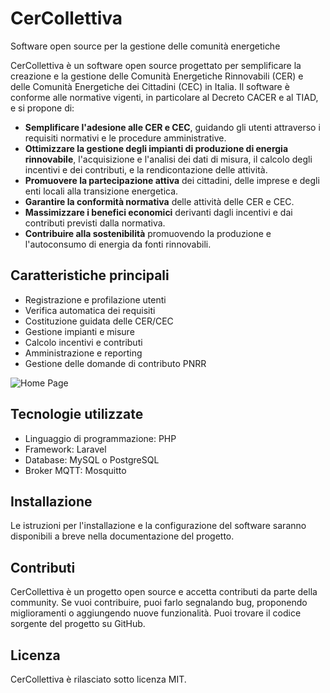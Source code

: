 # CerCollettiva

Software open source per la gestione delle comunità energetiche

CerCollettiva è un software open source progettato per semplificare la creazione e la gestione delle Comunità Energetiche Rinnovabili (CER) e delle Comunità Energetiche dei Cittadini (CEC) in Italia. Il software è conforme alle normative vigenti, in particolare al Decreto CACER e al TIAD, e si propone di:

- **Semplificare l'adesione alle CER e CEC**, guidando gli utenti attraverso i requisiti normativi e le procedure amministrative.
- **Ottimizzare la gestione degli impianti di produzione di energia rinnovabile**, l'acquisizione e l'analisi dei dati di misura, il calcolo degli incentivi e dei contributi, e la rendicontazione delle attività.
- **Promuovere la partecipazione attiva** dei cittadini, delle imprese e degli enti locali alla transizione energetica.
- **Garantire la conformità normativa** delle attività delle CER e CEC.
- **Massimizzare i benefici economici** derivanti dagli incentivi e dai contributi previsti dalla normativa.
- **Contribuire alla sostenibilità** promuovendo la produzione e l'autoconsumo di energia da fonti rinnovabili.

## Caratteristiche principali

- Registrazione e profilazione utenti
- Verifica automatica dei requisiti
- Costituzione guidata delle CER/CEC
- Gestione impianti e misure
- Calcolo incentivi e contributi
- Amministrazione e reporting
- Gestione delle domande di contributo PNRR

![Home Page](https://github.com/atomozero/CerCollettiva/blob/main/screenshot/homepage%20V.A.2.png)

## Tecnologie utilizzate

- Linguaggio di programmazione: PHP
- Framework: Laravel
- Database: MySQL o PostgreSQL
- Broker MQTT: Mosquitto

## Installazione

Le istruzioni per l'installazione e la configurazione del software saranno disponibili a breve nella documentazione del progetto.

## Contributi

CerCollettiva è un progetto open source e accetta contributi da parte della community. Se vuoi contribuire, puoi farlo segnalando bug, proponendo miglioramenti o aggiungendo nuove funzionalità. Puoi trovare il codice sorgente del progetto su GitHub.

## Licenza

CerCollettiva è rilasciato sotto licenza MIT.
